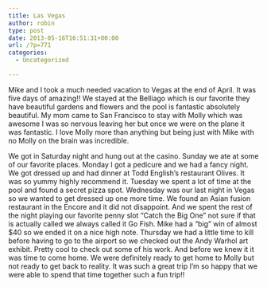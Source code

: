 ```yaml
---
title: Las Vegas
author: robin
type: post
date: 2013-05-16T16:51:31+00:00
url: /?p=771
categories:
  - Uncategorized

---
```

Mike and I took a much needed vacation to Vegas at the end of April. It was five days of amazing!! We stayed at the Belliago which is our favorite they have beautiful gardens and flowers and the pool is fantastic absolutely beautiful. My mom came to San Francisco to stay with Molly which was awesome I was so nervous leaving her but once we were on the plane it was fantastic. I love Molly more than anything but being just with Mike with no Molly on the brain was incredible.
  
We got in Saturday night and hung out at the casino. Sunday we ate at some of our favorite places. Monday I got a pedicure and we had a fancy night. We got dressed up and had dinner at Todd English&#8217;s restaurant Olives. It was so yummy highly recommend it. Tuesday we spent a lot of time at the pool and found a secret pizza spot. Wednesday was our last night in Vegas so we wanted to get dressed up one more time. We found an Asian fusion restaurant in the Encore and it did not disappoint. And we spent the rest of the night playing our favorite penny slot &#8220;Catch the Big One&#8221; not sure if that is actually called we always called it Go Fish. Mike had a &#8220;big&#8221; win of almost $40 so we ended it on a nice high note. Thursday we had a little time to kill before having to go to the airport so we checked out the Andy Warhol art exhibit. Pretty cool to check out some of his work. And before we knew it it was time to come home. We were definitely ready to get home to Molly but not ready to get back to reality. It was such a great trip I&#8217;m so happy that we were able to spend that time together such a fun trip!!